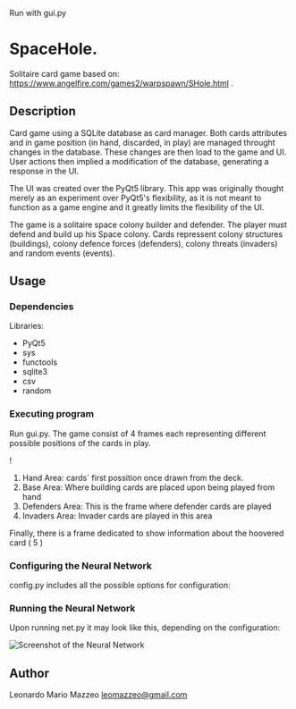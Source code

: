
Run with gui.py


# SpaceHole.

Solitaire card game based on: https://www.angelfire.com/games2/warpspawn/SHole.html .

## Description

Card game using a SQLite database as card manager. Both cards attributes and in game position (in hand, discarded, in play) are managed throught changes in the database. These changes are then load to the game and UI. User actions then implied a modification of the database, generating a response in the UI.

The UI was created over the PyQt5 library. This app was originally thought merely as an experiment over PyQt5's flexibility, as it is not meant to function as a game engine and it greatly limits the flexibility of the UI.

The game is a solitaire space colony builder and defender. The player must defend and build up his Space colony. Cards repressent colony structures (buildings), colony defence forces (defenders), colony threats (invaders) and random events (events).


## Usage

### Dependencies

Libraries:
* PyQt5
* sys
* functools
* sqlite3
* csv
* random

### Executing program

Run gui.py. The game consist of 4 frames each representing different possible positions of the cards in play. 

!

1. Hand Area: cards` first possition once drawn from the deck.
2. Base Area: Where building cards are placed upon being played from hand
3. Defenders Area: This is the frame where defender cards are played
4. Invaders Area: Invader cards are played in this area

Finally, there is a frame dedicated to show information about the hoovered card ( 5 )



 

### Configuring the Neural Network

config.py includes all the possible options for configuration:



### Running the Neural Network

Upon running net.py it may look like this, depending on the configuration:

![Screenshot of the Neural Network](synapsis.png)



## Author

Leonardo Mario Mazzeo
leomazzeo@gmail.com

